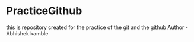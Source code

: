 # PracticeGithub
this is repository created for the practice of the git and the github
Author - Abhishek kamble
